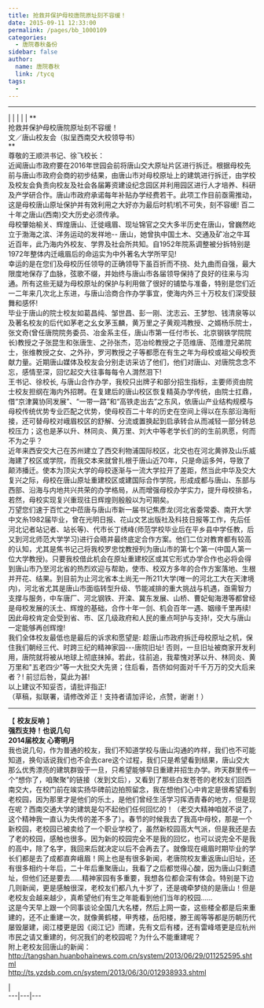 ```yaml
---
title: 抢救并保护母校唐院原址刻不容缓！
date: 2015-09-11 12:33:00
permalink: /pages/bb_1000109
categories: 
  - 唐院春秋备份
sidebar: false
author: 
  name: 唐院春秋
  link: /tycq
tags: 
  - 
---
```


* * *

  
|  |  |  |  |  **  
抢救并保护母校唐院原址刻不容缓！  
文／唐山校友会（拟呈西南交大校领导书）  
**  
尊敬的王顺洪书记、徐飞校长：  
近闻唐山市政府要在2016年世园会前将唐山交大原址片区进行拆迁。根据母校先前与唐山市政府会商的初步结果，由唐山市对母校原址上的建筑进行拆迁，由学校及校友会負责向校友及社会各届筹资建设纪念园区并利用园区进行人才培养、科研及产学研合作。唐山市政府承诺每年补贴办学经费若干。此项工作目前亟需推动，这是母校唐山原址保护并有效利用之大好亦为最后时机!机不可失，刻不容缓!
百二十年之唐山(西南)交大历史必须传承。  
母校肇始榆关、辉煌唐山、迁徙峨眉、现址锦官之交大多半历史在唐山，曾巍然屹立于渤海之滨、洋务运动的发祥地--
唐山，她曾执中国土木、交通及矿冶之牛耳近百年，此乃海内外校友、学界及社会所共知。自1952年院系调整被分拆特别是1972年整体内迁峨眉后的命运实为中外著名大学所罕见!  
幸运的是在您们及母校历任领导的正确领导下虽百折而不挠、处九曲而自强，最大限度地保存了血脉，弦歌不缀，并始终与唐山市各届领导保持了良好的往来与沟通。所有这些无疑为母校原址的保护与利用做了很好的铺垫与准备，特别是您们近一二年来几次北上东进，与唐山洽商合作办学事宜，使海内外三十万校友们深受鼓舞和感怀!  
毕业于唐山的院士校友如葛昌纯、邹世昌、彭一刚、沈志云、王梦恕、钱清泉等以及著名校友的后代如茅老之幺女茅玉麟，黄万里之子黄观鸿教授、之婿杨乐院士，张文奇(曾任唐院院务委员、冶金系主任，唐山市第一任付市长、北京钢铁学院院长)教授之子张昆生和张唐生、之孙张杰，范冶纶教授之子范维唐、范维澄兄弟院士，张维教授之女、之外孙，罗河教授之子等都愿在有生之年为母校或祖父母校贡献力量。近期唐山媒体及校友会分别走访采访了他们，他们对唐山、对唐院念念不忘，感情至深，回忆起交大往事每每令人潸然泪下!  
王书记、徐校长,
与唐山合作办学，我校只出牌子和部分招生指标，主要师资由院士校友担纲在海内外招聘。在复建后的唐山校区恢复精英办学传统，由院士扛鼎，借“京津冀协同发展”、“一带一路”和“高铁走出去”之东风，依唐山产业结构规模与母校传统优势专业匹配之优势，使母校百二十年的历史在空间上得以在东部沿海衔接，还可替母校对峨眉校区的舒解、分流或置换起到启承转合从而减轻一部分转总校压力；这也是茅以升、林同炎、黄万里、刘大中等老学长们的的生前夙愿，何而不为之乎？  
近年来西安交大己在苏州建立了西交利物浦国际校区，北交也在河北黄骅及山乐威海建了校区或学院，而我交本来就曾扎根于唐山近70年，只是命运多舛，导致了颠沛播迁。使本为顶尖大学的母校逐渐与一流大学拉开了差距，然当此中华及交大复兴之际，母校在唐山原址重建校区或建国际合作学院，形成成都与唐山、东部与西部、沿海与内地共兴共荣的办学格局，从而增强母校办学实力，提升母校排名，若然，母校实现复兴重现往日辉煌则殷殷以为可期矣。  
万望您们速于百忙之中莅唐与唐山市新一届书记焦彥龙(河北省委常委、南开大学中文糸1982届毕业，曾在光明日报、花山文艺出版社及科技日报等工作，先后任河北记者站记者、站长等)、代市长丁绣峰(师范学校毕业后在平乡县中学任教，后又到河北师范大学学习)进行会晤并最终底定合作方案。他们二位对教育都有较高的认知，尤其是焦书记己将我校罗忠忱教授列为唐山市的第七个第一(中国人第一位大学教授)。只要我校借此机会在原址重建校区或其它形式办学合作也必将会得到唐山市乃至河北省的热烈欢迎与帮助，使市、校双方多年的合作方案落地、生根并开花、结果。到目前为止河北省本土尚无一所211大学(唯一的河北工大在天津境内)，河北省尤其是唐山市面临转型升级、节能减排的重大挑战与机遇，亟需智力支撑与服务，中车唐厂、河北钢铁、开滦、冀东发展、山桥、曹妃甸海港等都曾经是母校发展的沃土、辉煌的基础，合作十年一剑、机会百年一遇、姻缘千里再续!
因此母校肯定会受到省、市、区几级政府和人民的重点呵护与支持!，交大与唐山一定能够再创辉煌!  
我们全体校友最低也是最后的诉求和愿望是: 趁唐山市政府拆迁母校原址之机，保住我们朝经三代、时跨三纪的精神家园---唐院旧址!
否则，一旦旧址被商家开发利用，唐院就将被从地球上彻底抹掉。若此，往前追，我辈愧对茅以升、林同炎、黄万里和"五老四少"等一大批交大先贤；住后看，吾侪如何面对千千万万的交大后来者？!
前愆后咎，莫此为甚!  
以上建议不知妥否，请批评指正!  
（草稿，拟联署，请修改斧正！支持者请加评论，点赞，谢谢！）  

* * *

【 **校友反响** 】  
**强烈支持！也说几句  
2014届校友 心寄明月**  
我也说几句，作为普通的校友，我们不知道学校与唐山沟通的咋样，我们也不可能知道，换句话说我们也不会去care这个过程，我们只是希望看到结果，唐山交大那么优秀漂亮的建筑群毁于一旦，只希望能够早日重建并招生办学。昨天群里传一个“想你了，咱聚聚”的链接（发到文后），又看到了那些白发苍苍的老校友们回西南交大，在校门前在竢实扬华碑前边拍照留念，我在想他们心中肯定是很希望看到老校园，因为那里才是他们的乐土，是他们曾经生活学习挥洒青春的地方，但是现在呢？西南交通大学的建筑是勾不起他们任何回忆的！（老交大精神咱就不说了，这个精神我一直认为失传的差不多了）。春节的时候我去了我高中母校，那是一个新校园，老校园已被卖给了一个职业学校了，虽然新校园高大气派，但是我还是去了老的校园，感触也很多。因为新的校园完全不是我的回忆，也可以说完全不是我的高中，除了名字，我回来后就决定以后不会再去了。就像现在峨眉时期毕业的学长们都是去了成都直奔峨眉！网上也是有很多新闻，老唐院校友重返唐山旧址，还有很多相约十年后，二十年后重聚唐山，我看了之后都觉得心酸，因为唐山只剩遗址，但他们还是要去……精神家园有多重要，我想各位都会深有体会。特别是下边几则新闻，更是感触很深，老校友们都八九十岁了，还是魂牵梦绕的是唐山！但是老校友会越来越少，真希望他们有生之年能看到他们当年的校园……  
这是今天早上跟一个同事谈论全国几大名楼，然后上网一查，这些楼全都是后来重建的，还不止重建一次，就像黄鹤楼，甲秀楼，岳阳楼，滕王阁等等都是历朝历代屡毁屡建，阅江楼更是因《阅江记》而建，先有文后有楼，还有雷峰塔更是应杭州市民之请又重建的，何况我们的老校园呢？为什么不能重建呢？  
附上老校友回唐山的新闻：  
<http://tangshan.huanbohainews.com.cn/system/2013/06/29/011252595.shtml>  
<http://ts.yzdsb.com.cn/system/2013/06/30/012938933.shtml>  
  
  
|  
---|---|---
